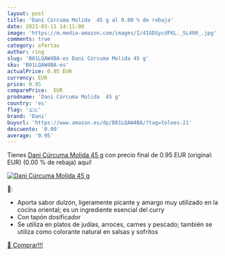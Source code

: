 ```yaml
---
layout: post
title: 'Dani Cúrcuma Molida  45 g al 0.00 % de rebaja'
date: 2021-03-11 14:11:00
image: 'https://m.media-amazon.com/images/I/41GDSycdFKL._SL400_.jpg'
comments: true
category: ofertas
author: ring
slug: 'B01LQAW4BA-es Dani Cúrcuma Molida 45 g'
sku: 'B01LQAW4BA-es'
actualPrice: 0.95 EUR
currency: EUR
price: 0.95
comparePrice:  EUR
prodname: 'Dani Cúrcuma Molida  45 g'
country: 'es'
flag: '🇪🇸'
brand: 'Dani'
buyurl: 'https://www.amazon.es/dp/B01LQAW4BA/?tag=tolees-21'
descuento: '0.00'
average: '0.95'
---
```


Tienes [Dani Cúrcuma Molida  45 g](https://www.amazon.es/dp/B01LQAW4BA/?tag=tolees-21) con precio final de  0.95 EUR (original:  EUR) (0.00 %  de rebaja) aqui!

[![Dani Cúrcuma Molida  45 g](https://m.media-amazon.com/images/I/41GDSycdFKL._SL400_.jpg)](https://www.amazon.es/dp/B01LQAW4BA/?tag=tolees-21)

🔎:

- Aporta sabor dulzón, ligeramente picante y amargo muy utilizado en la cocina oriental; es un ingrediente esencial del curry
- Con tapón dosificador
- Se utiliza en platos de judías, arroces, carnes y pescado; también se utiliza como colorante natural en salsas y sofritos

[🛒 Comprar!!!](https://www.amazon.es/dp/B01LQAW4BA/?tag=tolees-21)
